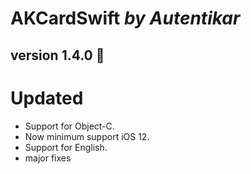 # AKCardSwift *by Autentikar*

## version 1.4.0 :rocket:

# Updated
* Support for Object-C.
* Now minimum support iOS 12.
* Support for English.
* major fixes
